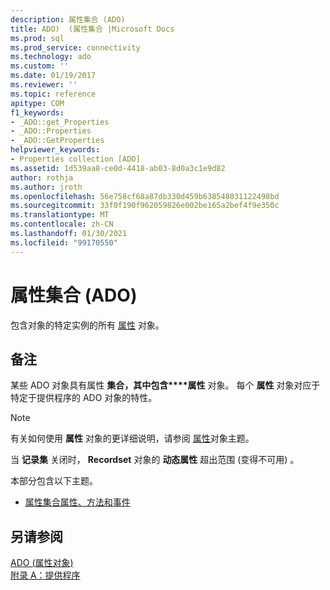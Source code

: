 ```yaml
---
description: 属性集合 (ADO)
title: ADO)  (属性集合 |Microsoft Docs
ms.prod: sql
ms.prod_service: connectivity
ms.technology: ado
ms.custom: ''
ms.date: 01/19/2017
ms.reviewer: ''
ms.topic: reference
apitype: COM
f1_keywords:
- _ADO::get_Properties
- _ADO::Properties
- _ADO::GetProperties
helpviewer_keywords:
- Properties collection [ADO]
ms.assetid: 1d539aa8-ce0d-4418-ab03-8d0a3c1e9d82
author: rothja
ms.author: jroth
ms.openlocfilehash: 56e758cf68a87db330d459b638548031122498bd
ms.sourcegitcommit: 33f0f190f962059826e002be165a2bef4f9e350c
ms.translationtype: MT
ms.contentlocale: zh-CN
ms.lasthandoff: 01/30/2021
ms.locfileid: "99170550"
---
```

# <a name="properties-collection-ado"></a>属性集合 (ADO)
包含对象的特定实例的所有 [属性](./property-object-ado.md) 对象。  
  
## <a name="remarks"></a>备注  
 某些 ADO 对象具有属性 **集合，其中包含****属性** 对象。 每个 **属性** 对象对应于特定于提供程序的 ADO 对象的特性。  
  
> [!NOTE]
>  有关如何使用 **属性** 对象的更详细说明，请参阅 [属性](./property-object-ado.md)对象主题。  
  
 当 **记录集** 关闭时， **Recordset** 对象的 **动态属性** 超出范围 (变得不可用) 。  
  
 本部分包含以下主题。  
  
-   [属性集合属性、方法和事件](./properties-collection-properties-methods-and-events.md)  
  
## <a name="see-also"></a>另请参阅  
 [ADO (属性对象) ](./property-object-ado.md)   
 [附录 A：提供程序](../../guide/appendixes/appendix-a-providers.md)